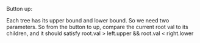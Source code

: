 Button up:

Each tree has its upper bound and lower bound. So we need two parameters.
So from the button to up, compare the current root val to its children, and it should satisfy root.val > left.upper && root.val < right.lower